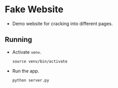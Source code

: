 # Fake Website
* Demo website for cracking into different pages.

## Running
* Activate `venv`.
    ```
    source venv/bin/activate
    ```
* Run the app.
    ```
    python server.py
    ```